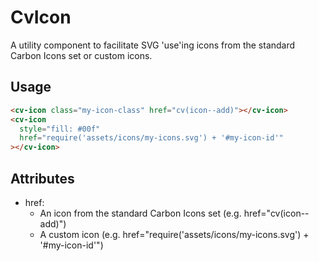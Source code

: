 # CvIcon

A utility component to facilitate SVG 'use'ing icons from the standard Carbon
Icons set or custom icons.

## Usage

```html
<cv-icon class="my-icon-class" href="cv(icon--add)"></cv-icon>
<cv-icon
  style="fill: #00f"
  href="require('assets/icons/my-icons.svg') + '#my-icon-id'"
></cv-icon>
```

## Attributes

- href:
  - An icon from the standard Carbon Icons set (e.g. href="cv(icon--add)")
  - A custom icon (e.g. href="require('assets/icons/my-icons.svg') + '#my-icon-id'")
